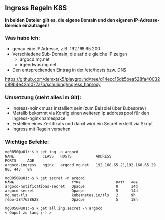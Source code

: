 ## Ingress Regeln K8S

**In beiden Dateien gilt es, die eigene Domain und den eigenen IP-Adresse-Bereich einzutragen!**
  
### Was habe ich:
  
- genau eine IP Adresse, z.B. 192.168.65.200
- Verschiedene Sub-Domain, die auf die gleiche IP zeigen
    - argocd.mg.net
    - irgendwas.mg.net
- Den entsprechenden Eintrag in der /etc/hosts bzw. DNS
  
  
https://github.com/demxtsk5/playground/tree/d14ecc15db5bea528fa40032c89b4e42a1077a7b/schulung/ingress_haproxy
  
### Umsetzung (steht alles im Git):
  
- Ingress-nginx muss installiert sein (zum Beispiel über Kubespray)
- Metallb bekommt via Konfig einen weiteren ip address pool für den ingress-nginx namespace
- Erstellen eines Zertifikats und damit wird ein Secret erstellt via Skript
- Ingress mit Regeln versehen 
  
### Wichtige Befehle:
  
```
mg0050@u01:~$ k get ing -n argocd
NAME             CLASS   HOSTS           ADDRESS                       PORTS     AGE
argocd-ingress   nginx   argocd.mg.net   192.168.65.28,192.168.65.29   80, 443   9h

mg0050@u01:~$ k get secret -n argocd
NAME                          TYPE                DATA   AGE
argocd-notifications-secret   Opaque              0      14d
argocd-secret                 Opaque              5      14d
mg.net-tls                    kubernetes.io/tls   2      9h
repo-3847628628               Opaque              5      18h

mg0050@u01:~$ k get all,ing,secret -n argocd
< Ouput zu lang ;-) >
```
